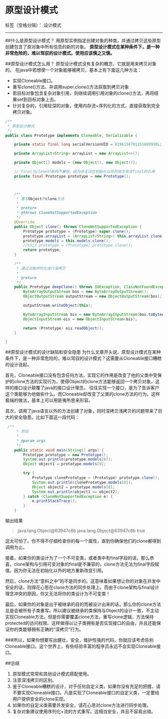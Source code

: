 # 原型设计模式

标签（空格分隔）： 设计模式

---

##什么是原型设计模式？
用原型实例指定创建对象的种类，并通过拷贝这些原型创建包含了原对象中所有信息的新的对象。
**原型设计模式在某种条件下，是一种非常危险的，难以驾驭的设计模式。使用应该慎之又慎。**

##原型设计模式怎么用？
原型设计模式没有复杂的概念，它就是用来拷贝对象的。
在java中若想使一个对象能够被拷贝，基本上有下面这几种方法：

- 实现Cloneable接口。
- 重写clone()方法，并调用super.clone()方法获取到拷贝对象
- 若目标对象包含复杂对象引用，则继续调用引用对象的clone()方法，再将结果set到目标对象上去。
- 针对复杂的，引用较深的对象，使用内存流+序列化的方式，直接获取到完全拷贝对象。

```java
/**
 * 原型设计模式
 */
public class Prototype implements Cloneable, Serializable {

    private static final long serialVersionUID = 8196154781151609930L;

    private ArrayList<String> arrayList = new ArrayList<>();

    private Object[] models = {new Object(), new Object()};

    // final与clone价架构不兼容。因为你无法在初始化以外的地方改变final的引用
    private final Prototype prototype = new Prototype();



    /**
     * 重写Object的clone方法
     *
     * @return
     * @throws CloneNotSupportedException
     */
    @Override
    public Object clone() throws CloneNotSupportedException {
        Prototype prototype = (Prototype) super.clone();
        prototype.arrayList = (ArrayList<String>) this.arrayList.clone();
        prototype.models = this.models.clone();
        //this.prototype = (Prototype) prototype.clone();
        return prototype;
    }

    /**
     * 通过对象序列化进行深拷贝
     *
     * @return
     */
    public Prototype deepClone() throws IOException, ClassNotFoundException {
        ByteArrayOutputStream bos = new ByteArrayOutputStream();
        ObjectOutputStream outputStream = new ObjectOutputStream(bos);

        outputStream.writeObject(this);

        ByteArrayInputStream bis = new ByteArrayInputStream(bos.toByteArray());
        ObjectInputStream ois = new ObjectInputStream(bis);

        return (Prototype) ois.readObject();
    }

}


```
##原型设计模式的设计缺陷和安全隐患
为什么文章开头说，原型设计模式在某种条件下，是一种非常危险的，难以驾驭的设计模式？这需要从Cloneable接口糟糕的设计说起。

首先，Cloneable接口没有包含任何方法，实现它的作用是改变了他的父类中受保护的clone方法的实现行为，使得Object的clone方法能够返回一个拷贝对象。这样的接口设计颠覆了java的接口设计理念。
往往实现一个接口，是为了告诉客户这个类能够为他做些什么。而Cloneable却改变了父类的clone方法的行为。这样极端的做法，基本上可以用匪夷所思来形容。

其次，调用了java语言以外的方法创建了对象，同时深拷贝浅拷贝的问题带来了巨大的安全隐患。比如下面这一段代码：
```java
 /**
     * 测试
     *
     * @param args
     */
    public static void main(String[] args) {
        Prototype prototype = new Prototype();
        System.out.println(prototype.models[0]);
        Object object1 = prototype.models[0];

        try {
            Prototype clonePrototype = (Prototype) prototype.clone();
            System.out.println(clonePrototype.models[0]);
            Object object2 = prototype.models[0];
            System.out.println(object1 == object2);
        } catch (CloneNotSupportedException e) {
            e.printStackTrace();
        }
    }

```
输出结果
>java.lang.Object@63947c6b
java.lang.Object@63947c6b
true

这太可怕了。你不得不仔细检查你的每一个属性，直到你确保他们的clone都得到调用为止。

接着，如果你的类设计为了一个不可变类，或者类中有final字段的话，那么恭喜，clone架构与引用可变对象的final是不兼容的，clone方法无法为final字段赋值。因为你无法在初始化以外的地方重新改变引用。

然后，clone方法“意料之中”的不是同步的。这意味着如果想让你的对象在并发中安全的话，则得花心思在clone方法的同步处理上。而由于clone架构与final设计理念冲突的原因，你又无法将你的类设计为不可变类！

最后，如果你的对象是出于被继承的目的而被设计出来的话，那么你的clone方法总是会被所有子类重写。所以建议被继承的类保持与Object的设计一致，不主动实现Cloneable方法。但是你需要覆盖clone方法，重写clone逻辑，方法保持protected的访问权限。这样做得以让子类拥有是否实现接口的自由，并且还能保证你的类能够拥有正确的“深拷贝”行为。

###所以，如果你想要写出健壮，安全，维护性强的代码，你就应该考虑告别Cloneable接口。这个世界上，有些经验丰富的程序员永远不会实现Cloneable接口。
 

##总结
1. 原型模式常常和其他设计模式搭配使用。
2. 注意深浅拷贝的区别。
3. 鉴于Cloneable糟糕的设计，对于任何自定义类，如果你没有充足的把握，请不要实现Cloneable接口。凡是实现了Cloneable接口的自定义类，一定要给用户提供安全的clone实现。
4. 如果你的自定义类需要并发安全，请花心思对clone方法进行同步处理。
4. 复杂对象建议使用序列化+流的方式重写。这相当安全，并且不容易出错。



